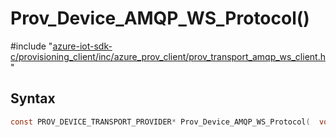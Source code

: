 # Prov_Device_AMQP_WS_Protocol()

\#include "[azure-iot-sdk-c/provisioning_client/inc/azure_prov_client/prov_transport_amqp_ws_client.h](../iot-c-ref-prov-transport-amqp-ws-client-h.md)"  

## Syntax

```C
const PROV_DEVICE_TRANSPORT_PROVIDER* Prov_Device_AMQP_WS_Protocol(  void);
```

